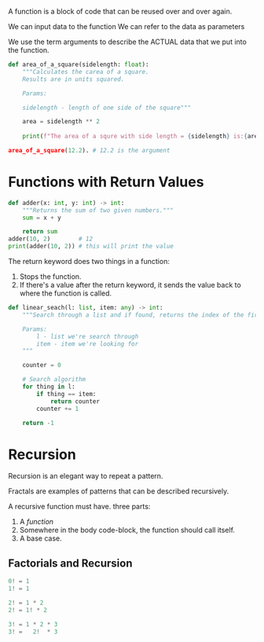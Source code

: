 A function is a block of code that can be reused over and over again.

We can input data to the function
We can refer to the data as parameters

We use the term arguments to describe the ACTUAL data that we put into the function.

```python
def area_of_a_square(sidelength: float):
	"""Calculates the carea of a square.
	Results are in units squared.

	Params:

	sidelength - length of one side of the square"""

	area = sidelength ** 2
	
	print(f"The area of a squre with side length = {sidelength} is:{area} square units"")

area_of_a_square(12.2). # 12.2 is the argument
```




# Functions with Return Values


```python
def adder(x: int, y: int) -> int:
	"""Returns the sum of two given numbers."""
	sum = x + y

	return sum
adder(10, 2)        # 12
print(adder(10, 2)) # this will print the value
```


The return keyword does two things in a function:

1. Stops the function.
2. If there's a value after the return keyword, it sends the value back to where the function is called.

```python
def linear_seach(l: list, item: any) -> int:
	"""Search through a list and if found, returns the index of the first occuence of the item.

	Params:
		l - list we're search through
		item - item we're looking for
	"""

	counter = 0

	# Search algorithm
	for thing in l:
		if thing == item:
			return counter
		counter += 1

	return -1
```


# Recursion

Recursion is an elegant way to repeat a pattern.

Fractals are examples of patterns that can be described recursively.

A recursive function must have. three parts:

1. A *function*
2. Somewhere in the body code-block, the function should call itself.
3. A base case.


## Factorials and Recursion

```python
0! = 1
1! = 1

2! = 1 * 2
2! = 1! * 2

3! = 1 * 2 * 3
3! =   2!  * 3
```